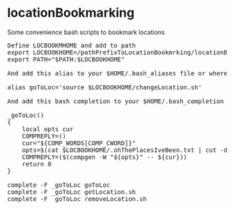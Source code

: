 locationBookmarking
===================

Some convenience bash scripts to bookmark locations 

<pre>
Define LOCBOOKMHOME and add to path
export LOCBOOKHOME=/pathPrefixToLocationBookmrking/locationBookmarking
export PATH="$PATH:$LOCBOOKHOME"

And add this alias to your $HOME/.bash_aliases file or wherever you keep your aliases 

alias goToLoc='source $LOCBOOKHOME/changeLocation.sh'

And add this bash completion to your $HOME/.bash_completion to add auto completion for bookmark names

_goToLoc()
{
    local opts cur
    COMPREPLY=()
    cur="${COMP_WORDS[COMP_CWORD]}"
    opts=$(cat $LOCBOOKHOME/.ohThePlacesIveBeen.txt | cut -d$'\t' -f1 | tail -n +2 )
    COMPREPLY=($(compgen -W "${opts}" -- ${cur}))
    return 0
}

complete -F _goToLoc goToLoc
complete -F _goToLoc getLocation.sh
complete -F _goToLoc removeLocation.sh
</pre>
